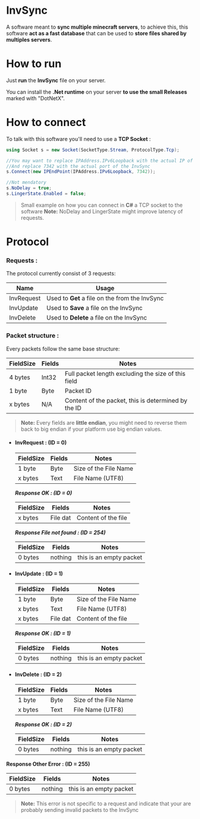 
# InvSync
A software meant to **sync multiple minecraft servers**, to achieve this, this software **act as a fast database** that can be used to **store files shared by multiples servers**.

# How to run

Just **run** the **InvSync** file on your server.

You can install the **.Net runtime** on your server **to use the small Releases** marked with "DotNetX".

# How to connect

To talk with this software you'll need to use a **TCP Socket** :
```csharp
using Socket s = new Socket(SocketType.Stream, ProtocolType.Tcp);

//You may want to replace IPAddress.IPv6Loopback with the actual IP of you InvSync
//And replace 7342 with the actual port of the InvSync
s.Connect(new IPEndPoint(IPAddress.IPv6Loopback, 7342));

//Not mendatory
s.NoDelay = true;
s.LingerState.Enabled = false;
```

> Small example on how you can connect in **C#** a TCP socket to the software
> **Note:**  NoDelay and LingerState might improve latency of requests.

#  Protocol

### Requests :

The protocol currently consist of 3 requests:

| Name           |Usage                          						    |
|----------------|----------------------------------------------|
|InvRequest      |Used to **Get** a file on the from the InvSync|
|InvUpdate       |Used to **Save** a file on the InvSync        |
|InvDelete       |Used to **Delete** a file on the InvSync      |

### Packet structure :

Every packets follow the same base structure:

| FieldSize      | Fields   | Notes
|----------------|----------|--------------------------------
|4 bytes         |Int32     | Full packet length excluding the size of this field
|1 byte          |Byte      | Packet ID
|x bytes         |N/A       | Content of the packet, this is determined by the ID
>**Note:**  Every fields are **little endian**, you might need to reverse them back to big endian if your platform use big endian values.


- #### InvRequest : (ID = 0)

	| FieldSize      | Fields   | Notes
	|----------------|----------|-------
	|1 byte          |Byte      | Size of the File Name
	|x bytes         |Text      | File Name (UTF8)


	***Response OK : (ID = 0)***

	| FieldSize      | Fields       | Notes
	|----------------|------------|-------
	|x bytes           | File dat    | Content of the file

	***Response File not found : (ID = 254)***

	| FieldSize      | Fields       | Notes
	|----------------|------------|-------
	|0 bytes          |nothing     | this is an empty packet

- #### InvUpdate : (ID = 1)

	| FieldSize      | Fields   | Notes
	|----------------|----------|-------
	|1 byte          |Byte      | Size of the File Name
	|x bytes         |Text      | File Name (UTF8)
	|x bytes         |File dat | Content of the file


	***Response OK : (ID = 1)***

	| FieldSize      | Fields       | Notes
	|----------------|------------|-------
	|0 bytes          |nothing     | this is an empty packet


- #### InvDelete : (ID = 2)

	| FieldSize      | Fields   | Notes
	|----------------|----------|-------
	|1 byte          |Byte      | Size of the File Name
	|x bytes         |Text      | File Name (UTF8)


	***Response OK : (ID = 2)***

	| FieldSize      | Fields       | Notes
	|----------------|------------|-------
	|0 bytes          |nothing     | this is an empty packet
	

**Response Other Error : (ID = 255)**

| FieldSize      | Fields       | Notes
|----------------|------------|-------
|0 bytes          |nothing     | this is an empty packet
>**Note:**  This error is not specific to a request and indicate that your are probably sending invalid packets to the InvSync
